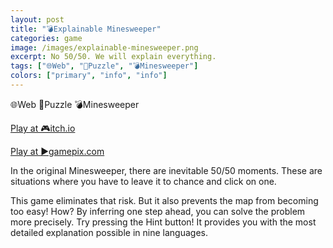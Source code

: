 ```yaml
---
layout: post
title: "💣Explainable Minesweeper"
categories: game
image: /images/explainable-minesweeper.png
excerpt: No 50/50. We will explain everything.
tags: ["🌐Web", "🧩Puzzle", "💣Minesweeper"]
colors: ["primary", "info", "info"]
---
```


<span class="badge badge-primary">🌐Web</span>
<span class="badge badge-info">🧩Puzzle</span>
<span class="badge badge-info">💣Minesweeper</span>

<a href="https://sublevelgames.itch.io/explainable-minesweeper" class="btn btn-primary btn-lg">Play at 🎮itch.io</a>

<a href="https://www.gamepix.com/play/explainable-minesweeper" class="btn btn-primary btn-lg">Play at ▶️gamepix.com</a>

In the original Minesweeper, there are inevitable 50/50 moments. These are situations where you have to leave it to chance and click on one.

This game eliminates that risk. But it also prevents the map from becoming too easy! How? By inferring one step ahead, you can solve the problem more precisely. Try pressing the Hint button! It provides you with the most detailed explanation possible in nine languages.

